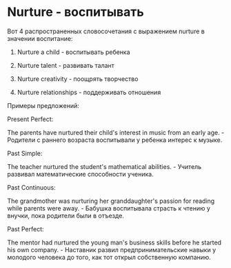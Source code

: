 # Nurture - воспитывать

Вот 4 распространенных словосочетания с выражением nurture в значении воспитание:

1. Nurture a child - воспитывать ребенка

2. Nurture talent - развивать талант

3. Nurture creativity - поощрять творчество

4. Nurture relationships - поддерживать отношения

Примеры предложений:

Present Perfect:

The parents have nurtured their child's interest in music from an early age. - Родители с раннего возраста воспитывали у ребенка интерес к музыке.

Past Simple:

The teacher nurtured the student's mathematical abilities. - Учитель развивал математические способности ученика.

Past Continuous:

The grandmother was nurturing her granddaughter's passion for reading while parents were away. - Бабушка воспитывала страсть к чтению у внучки, пока родители были в отъезде.

Past Perfect:

The mentor had nurtured the young man's business skills before he started his own company. - Наставник развил предпринимательские навыки у молодого человека до того, как тот открыл собственную компанию.
